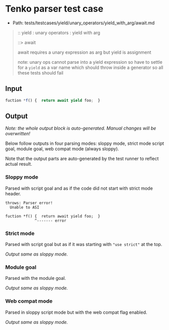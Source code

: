 # Tenko parser test case

- Path: tests/testcases/yield/unary_operators/yield_with_arg/await.md

> :: yield : unary operators : yield with arg
>
> ::> await
>
> await requires a unary expression as arg but yield is assignment
>
> note: unary ops cannot parse into a yield expression so have to settle for a `yield` as a var name which should throw inside a generator so all these tests should fail

## Input


`````js
fuction *f() {  return await yield foo;  }
`````

## Output

_Note: the whole output block is auto-generated. Manual changes will be overwritten!_

Below follow outputs in four parsing modes: sloppy mode, strict mode script goal, module goal, web compat mode (always sloppy).

Note that the output parts are auto-generated by the test runner to reflect actual result.

### Sloppy mode

Parsed with script goal and as if the code did not start with strict mode header.

`````
throws: Parser error!
  Unable to ASI

fuction *f() {  return await yield foo;  }
             ^------- error
`````

### Strict mode

Parsed with script goal but as if it was starting with `"use strict"` at the top.

_Output same as sloppy mode._

### Module goal

Parsed with the module goal.

_Output same as sloppy mode._

### Web compat mode

Parsed in sloppy script mode but with the web compat flag enabled.

_Output same as sloppy mode._
